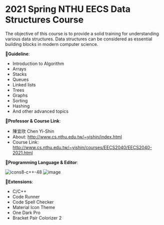 # 2021 Spring NTHU EECS Data Structures Course

The objective of this course is to provide a solid training for understanding various data structures. Data structures can be considered as essential building blocks in modern computer science. 

**📌Guideline**:
- Introduction to Algorithm
- Arrays
- Stacks
- Queues
- Linked lists
- Trees
- Graphs
- Sorting
- Hashing
- And other advanced topics

**📌Professor & Course Link**:
- 陳宜欣 Chen Yi-Shin
- About: http://www.cs.nthu.edu.tw/~yishin/index.html
- Course Link: http://www.cs.nthu.edu.tw/~yishin/courses/EECS2040/EECS2040-2021.html

**📌Programming Language & Editor**:

![icons8-c++-48](https://user-images.githubusercontent.com/65143821/143173068-2932ffbe-f214-40ff-9f8c-a5f6c02e3b9f.png) ![image](https://user-images.githubusercontent.com/65143821/143172970-027e3221-6c04-48a1-abce-2289285fc1eb.png)


**📌Extensions**:
- C/C++
- Code Runner
- Code Spell Checker
- Material Icon Theme
- One Dark Pro
- Bracket Pair Colorizer 2
